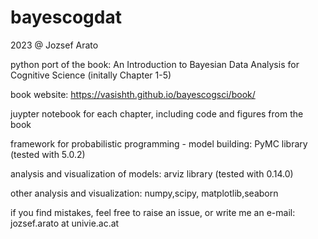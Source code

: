 # bayescogdat


2023 @ Jozsef Arato

python port of the book: An Introduction to Bayesian Data Analysis for Cognitive Science  (initally Chapter 1-5)

book website: https://vasishth.github.io/bayescogsci/book/



juypter notebook for each chapter, including code and figures from the book

framework for probabilistic programming - model building: PyMC library  (tested with 5.0.2)

analysis and visualization of models: arviz library (tested with 0.14.0)

other analysis and visualization:  numpy,scipy, matplotlib,seaborn


if you find mistakes, feel free to raise an issue, or write me an e-mail: jozsef.arato  at  univie.ac.at

